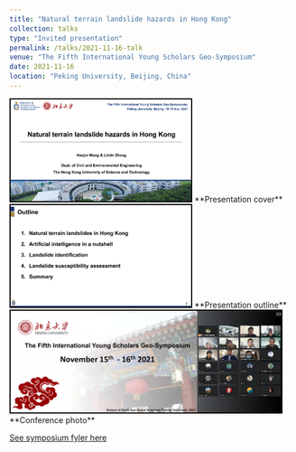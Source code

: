 ```yaml
---
title: "Natural terrain landslide hazards in Hong Kong"
collection: talks
type: "Invited presentation"
permalink: /talks/2021-11-16-talk
venue: "The Fifth International Young Scholars Geo-Symposium"
date: 2021-11-16
location: "Peking University, Beijing, China"
---
```


<img src="/images/Haojie%20Wang_Natural%20terrain%20landslides%20in%20Hong%20Kong_Page_01.jpg" width="320" height="180" style="border:2px solid black">
**Presentation cover**

<img src="/images/Haojie%20Wang_Natural%20terrain%20landslides%20in%20Hong%20Kong_Page_02.jpg" width="320" height="180" style="border:2px solid black">
**Presentation outline**

<img src="/images/f60d2ba7-6f60-4ec2-93f9-0bcb12f30443.png" width="480" height="180" style="border:2px solid black">
**Conference photo**

[See symposium fyler here](http://124.205.79.199/docs/2021-11/20211102105735191601.pdf)
